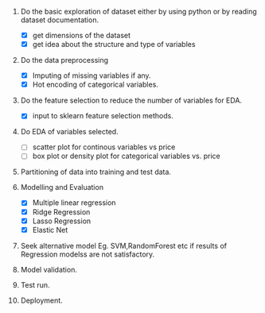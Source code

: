 1. Do the basic exploration of dataset either by using python or by reading dataset documentation.
   - [x] get dimensions of the dataset 
   - [x] get idea about the structure and type of variables

2. Do the data preprocessing 
   - [x] Imputing of missing variables if any.
   - [x] Hot encoding of categorical variables.

3. Do the feature selection to reduce the number of variables for EDA.
   - [x] input to sklearn feature selection methods.

4. Do EDA of variables selected.
   - [ ] scatter plot for continous variables vs price
   - [ ] box plot or density plot for categorical variables vs. price

5. Partitioning of data into training and test data.

6. Modelling and Evaluation
   - [x] Multiple linear regression
   - [x] Ridge Regression
   - [x] Lasso Regression
   - [x] Elastic Net
   
7. Seek alternative model Eg. SVM,RandomForest etc if results of Regression modelss are not satisfactory. 

8. Model validation.

9. Test run.

10. Deployment.
